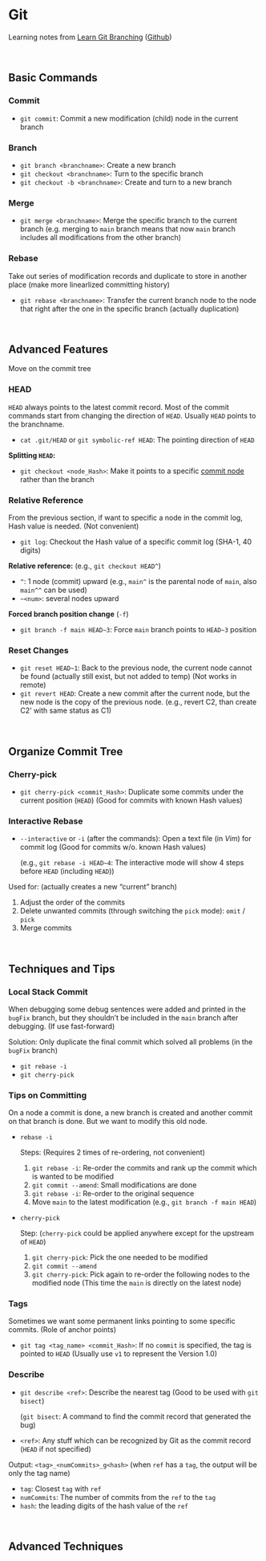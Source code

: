 # Git

Learning notes from [Learn Git Branching](https://learngitbranching.js.org/?NODEMO=&locale=zh_CN) ([Github](https://github.com/pcottle/learnGitBranching))

</br>

## Basic Commands

### Commit

- `git commit`: Commit a new modification (child) node in the current branch

### Branch

- `git branch <branchname>`: Create a new branch
- `git checkout <branchname>`: Turn to the specific branch
- `git checkout -b <branchname>`: Create and turn to a new branch

### Merge

- `git merge <branchname>`: Merge the specific branch to the current branch (e.g. merging to `main` branch means that now `main` branch includes all modifications from the other branch)

### Rebase

Take out series of modification records and duplicate to store in another place (make more linearlized committing history)

- `git rebase <branchname>`: Transfer the current branch node to the node that right after the one in the specific branch (actually duplication)


</br>

## Advanced Features

Move on the commit tree

### HEAD

`HEAD` always points to the latest commit record. Most of the commit commands start from changing the direction of `HEAD`. Usually `HEAD` points to the branchname.

- `cat .git/HEAD` or `git symbolic-ref HEAD`: The pointing direction of `HEAD`

 **Splitting `HEAD`:** 

- `git checkout <node_Hash>`: Make it points to a specific <u>commit node</u> rather than the branch

### Relative Reference

From the previous section, if want to specific a node in the commit log, Hash value is needed. (Not convenient)

- `git log`: Checkout the Hash value of a specific commit log (SHA-1, 40 digits)

**Relative reference:** (e.g., `git checkout HEAD^`)

- `^`: 1 node (commit) upward (e.g., `main^` is the parental node of `main`, also `main^^` can be used)
- `~<num>`: several nodes upward

**Forced branch position change** (`-f`)

- `git branch -f main HEAD~3`: Force `main` branch points to `HEAD~3` position

### Reset Changes

- `git reset HEAD~1`: Back to the previous node, the current node cannot be found (actually still exist, but not added to temp)  (Not works in remote)
- `git revert HEAD`: Create a new commit after the current node, but the new node is the copy of the previous node. (e.g., revert C2, than create C2’ with same status as C1)


</br>

##  Organize Commit Tree

### Cherry-pick

- `git cherry-pick <commit_Hash>`: Duplicate some commits under the current position (`HEAD`) (Good for commits with known Hash values)

### Interactive Rebase

- `--interactive` or `-i` (after the commands): Open a text file (in *Vim*) for commit log (Good for commits w/o. known Hash values)

  (e.g., `git rebase -i HEAD~4`: The interactive mode will show 4 steps before `HEAD` (including `HEAD`))

Used for: (actually creates a new “current” branch)

1. Adjust the order of the commits
2. Delete unwanted commits (through switching the `pick` mode): `omit` / `pick`
3. Merge commits


</br>

## Techniques and Tips

### Local Stack Commit

When debugging some debug sentences were added and printed in the `bugFix` branch, but they shouldn’t be included in the `main` branch after debugging. (If use fast-forward)

Solution: Only duplicate the final commit which solved all problems (in the `bugFix` branch)

- `git rebase -i`
- `git cherry-pick`

### Tips on Committing

On a node a commit is done, a new branch is created and another commit on that branch is done. But we want to modify this old node.

- `rebase -i`

  Steps: (Requires 2 times of re-ordering, not convenient)

  1. `git rebase -i`: Re-order the commits and rank up the commit which is wanted to be modified
  2. `git commit --amend`: Small modifications are done
  3. `git rebase -i`: Re-order to the original sequence
  4. Move `main` to the latest modification (e.g., `git branch -f main HEAD`)

- `cherry-pick`

  Step: (`cherry-pick` could be applied anywhere except for the upstream of `HEAD`)

  1. `git cherry-pick`: Pick the one needed to be modified
  2. `git commit --amend`
  3. `git cherry-pick`: Pick again to re-order the following nodes to the modified node (This time the `main` is directly on the latest node)

### Tags

Sometimes we want some permanent links pointing to some specific commits. (Role of anchor points)

- `git tag <tag_name> <commit_Hash>`: If no `commit` is specified, the tag is pointed to `HEAD` (Usually use `v1` to represent the Version 1.0)

### Describe

- `git describe <ref>`: Describe the nearest tag (Good to be used with `git bisect`)

  (`git bisect`: A command to find the commit record that generated the bug)

- `<ref>`: Any stuff which can be recognized by Git as the commit record (`HEAD` if not specified)

Output: `<tag>_<numCommits>_g<hash>` (when `ref` has a `tag`, the output will be only the tag name)

- `tag`: Closest `tag` with `ref`
- `numCommits`: The number of commits from the `ref` to the `tag`
- `hash`: the leading digits of the hash value of the `ref`


</br>

## Advanced Techniques


